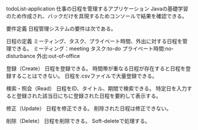 todoList-application
仕事の日程を管理するアプリケーション
Javaの基礎学習のため作成され、バックだけを具現するためコンソールで結果を確認できる。

要件定義
日程管理システムの要件は次である。

日程の定義
ミーティング、タスク、プライベート時間、外出に対する日程を管理できる。
ミーティング：meeting
タスク:to-do
プライベート時間:no-disturbance
外出:out-of-office

登録（Create）
日程を登録できる。
時間帯が重なる日程が存在すると日程を登録することはできない。
日程を.csvファイルで大量登録できる。

検索・照会（Read）
日程をID、タイトル、期間で検索できる。
特定日を入力すると登録された該当日にちに登録された日程を要約して表示する。

修正（Update）
日程を修正できる。
削除された日程は修正できない。

削除（Delete）
日程を削除できる。
Soft-deleteで処理する。

